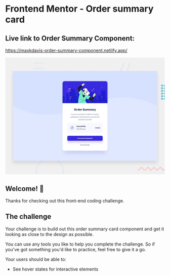 # Frontend Mentor - Order summary card

## Live link to Order Summary Component:
https://maxkdavis-order-summary-component.netlify.app/

![Design preview for the Order summary card coding challenge](./design/desktop-preview.jpg)

## Welcome! 👋

Thanks for checking out this front-end coding challenge.


## The challenge

Your challenge is to build out this order summary card component and get it looking as close to the design as possible.

You can use any tools you like to help you complete the challenge. So if you've got something you'd like to practice, feel free to give it a go.

Your users should be able to:

- See hover states for interactive elements
